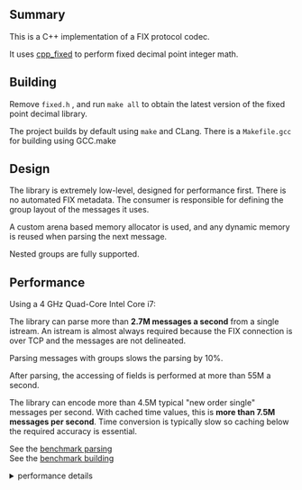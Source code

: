 ## Summary

This is a C++ implementation of a FIX protocol codec.

It uses [cpp_fixed](https://github.com/robaho/cpp_fixed) to perform fixed decimal point integer math.

## Building

Remove `fixed.h` , and run `make all` to obtain the latest version of the fixed point decimal library.

The project builds by default using `make` and CLang. There is a `Makefile.gcc` for building using GCC.make

## Design

The library is extremely low-level, designed for performance first. There is no automated FIX metadata. The
consumer is responsible for defining the group layout of the messages it uses.

A custom arena based memory allocator is used, and any dynamic memory is reused when parsing the next message.

Nested groups are fully supported.

## Performance

Using a 4 GHz Quad-Core Intel Core i7:

The library can parse more than **2.7M messages a second** from a single istream. An istream is almost always required
because the FIX connection is over TCP and the messages are not delineated.

Parsing messages with groups slows the parsing by 10%.

After parsing, the accessing of fields is performed at more than 55M a second.

The library can encode more than 4.5M typical "new order single" messages per second. With cached time values, this
is **more than 7.5M messages per second**. Time conversion is typically slow so caching below the required accuracy is essential.

See the [benchmark parsing](https://github.com/robaho/cpp_fix_codec/blob/main/benchmark_parse_test.cpp)<br>
See the [benchmark building](https://github.com/robaho/cpp_fix_codec/blob/main/benchmark_build_test.cpp)

<details>
    <summary>performance details</summary>

<pre>
New Order Single: parsed 1000000 messages, usec per order 0.368897, orders per sec 2710783
New Order Single w/Groups: parsed 1000000 messages, usec per order 0.496595, orders per sec 2013713
built 10000000 messages, usec per msg 0.223333, msgs per sec 4477614
with cached time, built 10000000 messages, usec per msg 0.133145, msgs per sec 7510597
</pre>

</details>

